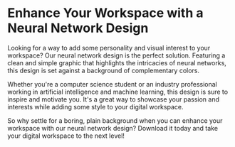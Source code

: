<!--font:Roboto-->

# Enhance Your Workspace with a Neural Network Design

Looking for a way to add some personality and visual interest to your workspace? Our neural network design is the perfect solution. Featuring a clean and simple graphic that highlights the intricacies of neural networks, this design is set against a background of complementary colors.

Whether you're a computer science student or an industry professional working in artificial intelligence and machine learning, this design is sure to inspire and motivate you. It's a great way to showcase your passion and interests while adding some style to your digital workspace.

So why settle for a boring, plain background when you can enhance your workspace with our neural network design? Download it today and take your digital workspace to the next level!

<!--

Write me markdown content of website with wallpaper:

"A wallpaper with a simple graphic of a neural network, against a background of complementary colors."

The header of the page should not be copy of the text but rather a real content of the website which is using this wallpaper.


---


# Neural Network Wallpaper

Decorate your desktop or mobile device with our stunning wallpaper featuring a simple graphic of a neural network. Against a background of complementary colors, this wallpaper is perfect for anyone interested in artificial intelligence and machine learning.

Whether you're a student studying computer science or an industry professional working in the field, this wallpaper is sure to inspire and motivate you. So why settle for a boring, plain background when you can have something that reflects your passion and interests?

Download our neural network wallpaper today and take your digital workspace to the next level!


---


Heading should not include word "wallpaper". The website should not be about the wallpaper itself, wallpaper is just a related background, rewrite whole content.


---


# Enhance Your Digital Workspace with a Neural Network Graphic

Looking to add some visual interest to your digital workspace? Look no further than our stunning neural network graphic, set against a background of complementary colors.

Whether you're a student studying computer science or an industry professional working in the field of artificial intelligence and machine learning, this graphic is sure to inspire and motivate you. Its clean, simple design highlights the intricacies of neural networks while remaining visually appealing and engaging.

So why settle for a boring, plain background when you can have something that reflects your passion and interests? Download our neural network graphic today and take your digital workspace to the next level!


---


Heading is too long, rewrite whole content.


---


# Elevate Your Workspace with a Neural Network Graphic

Looking to add some visual interest to your workspace? Our stunning neural network graphic is the perfect solution. Featuring a clean and simple design, this graphic showcases the intricacies of neural networks against a background of complementary colors.

Whether you're a student studying computer science or an industry professional working in artificial intelligence and machine learning, this graphic is sure to inspire and motivate you. It's a great way to showcase your passion and interests while adding some personality to your digital workspace.

So why settle for a boring, plain background when you can elevate your workspace with our neural network graphic? Download it today and take your digital workspace to the next level!


---


Heading is too long, rewrite whole content.


---


# Enhance Your Workspace with a Neural Network Design

Looking for a way to add some personality and visual interest to your workspace? Our neural network design is the perfect solution. Featuring a clean and simple graphic that highlights the intricacies of neural networks, this design is set against a background of complementary colors.

Whether you're a computer science student or an industry professional working in artificial intelligence and machine learning, this design is sure to inspire and motivate you. It's a great way to showcase your passion and interests while adding some style to your digital workspace.

So why settle for a boring, plain background when you can enhance your workspace with our neural network design? Download it today and take your digital workspace to the next level!


---


Write me a Google font which is best fitting for the website.

Pick from the list:
- Lobster
- Lato
- Roboto
- IBM Plex Sans
- Inter
- Futura
- Alegreya
- Orbitron
- Raleway
- Poppins
- Exo 2
- Barlow Condensed
- Open Sans
- Dancing Script
- Montserrat
- Great Vibes
- Playfair Display


Write just the font name nothing else.


---


I would recommend using "Roboto" as the Google font for the website.

-->
